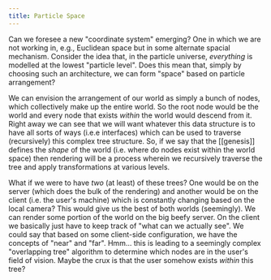 ```yaml
---
title: Particle Space
---
```

Can we foresee a new "coordinate system" emerging? One in which we are not working in, e.g., Euclidean space but in some alternate spacial mechanism. Consider the idea that, in the particle universe, *everything* is modelled at the lowest "particle level". Does this mean that, simply by choosing such an architecture, we can form "space" based on particle arrangement?

We can envision the arrangement of our world as simply a bunch of nodes, which collectively make up the entire world. So the root node would be the world and every node that exists *within* the world would descend from it. Right away we can see that we will want whatever this data structure is to have all sorts of ways (i.e.e interfaces) which can be used to traverse (recursively) this complex tree structure. So, if we say that the [[genesis]] defines the *shape* of the world (i.e. where do nodes exist within the world space) then rendering will be a process wherein we recursively traverse the tree and apply transformations at various levels.

What if we were to have *two* (at least) of these trees? One would be on the server (which does the bulk of the rendering) and another would be on the client (i.e. the user's machine) which is constantly changing based on the local camera? This would give us the best of both worlds (seemingly). We can render some portion of the world on the big beefy server. On the client we basically just have to keep track of "what can we actually see". We could say that based on some client-side configuration, we have the concepts of "near" and "far". Hmm... this is leading to a seemingly complex "overlapping tree" algorithm to determine which nodes are in the user's field of vision. Maybe the crux is that the user somehow exists *within* this tree?
